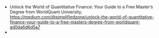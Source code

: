 


- Unlock the World of Quantitative Finance: Your Guide to a Free Master’s Degree from WorldQuant University, https://medium.com/@simplifiedzone/unlock-the-world-of-quantitative-finance-your-guide-to-a-free-masters-degree-from-worldquant-ad0da6d6d5a7
- 
